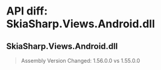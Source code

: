 # API diff: SkiaSharp.Views.Android.dll

## SkiaSharp.Views.Android.dll

> Assembly Version Changed: 1.56.0.0 vs 1.55.0.0

